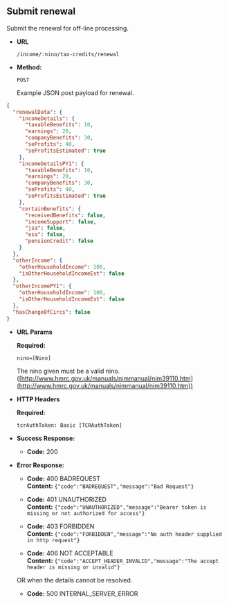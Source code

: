 Submit renewal
----
  Submit the renewal for off-line processing.

* **URL**

  `/income/:nino/tax-credits/renewal`

* **Method:**

  `POST`

    Example JSON post payload for renewal.

```json
{
  "renewalData": {
    "incomeDetails": {
      "taxableBenefits": 10,
      "earnings": 20,
      "companyBenefits": 30,
      "seProfits": 40,
      "seProfitsEstimated": true
    },
    "incomeDetailsPY1": {
      "taxableBenefits": 10,
      "earnings": 20,
      "companyBenefits": 30,
      "seProfits": 40,
      "seProfitsEstimated": true
    },
    "certainBenefits": {
      "receivedBenefits": false,
      "incomeSupport": false,
      "jsa": false,
      "esa": false,
      "pensionCredit": false
    }
  },
  "otherIncome": {
    "otherHouseholdIncome": 100,
    "isOtherHouseholdIncomeEst": false
  },
  "otherIncomePY1": {
    "otherHouseholdIncome": 100,
    "isOtherHouseholdIncomeEst": false
  },
  "hasChangeOfCircs": false
}
```


*  **URL Params**

   **Required:**
 
   `nino=[Nino]`
   
   The nino given must be a valid nino. ([http://www.hmrc.gov.uk/manuals/nimmanual/nim39110.htm](http://www.hmrc.gov.uk/manuals/nimmanual/nim39110.htm))

*  **HTTP Headers**

   **Required:**
 
   `tcrAuthToken: Basic [TCRAuthToken]`


* **Success Response:**

  * **Code:** 200 <br />

* **Error Response:**

  * **Code:** 400 BADREQUEST <br />
    **Content:** `{"code":"BADREQUEST","message":"Bad Request"}`

  * **Code:** 401 UNAUTHORIZED <br />
    **Content:** `{"code":"UNAUTHORIZED","message":"Bearer token is missing or not authorized for access"}`

  * **Code:** 403 FORBIDDEN <br />
    **Content:** `{"code":"FORBIDDEN","message":"No auth header supplied in http request"}`

  * **Code:** 406 NOT ACCEPTABLE <br />
    **Content:** `{"code":"ACCEPT_HEADER_INVALID","message":"The accept header is missing or invalid"}`

  OR when the details cannot be resolved.

  * **Code:** 500 INTERNAL_SERVER_ERROR <br />


